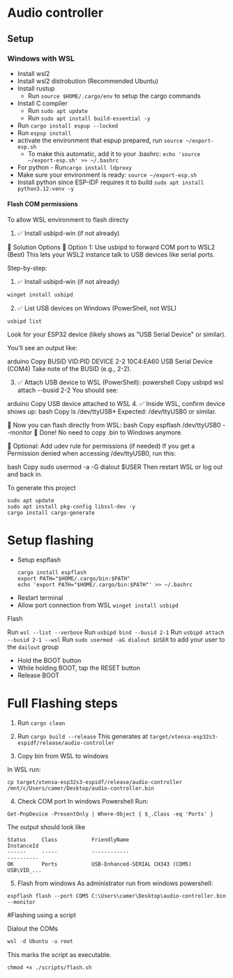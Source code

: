 # Audio controller

## Setup

### Windows with WSL

- Install wsl2
- Install wsl2 distrobution (Recommended Ubuntu)
- Install rustup
    - Run `source $HOME/.cargo/env` to setup the cargo commands
- Install C compiler
    - Run `sudo apt update`
    - Run `sudo apt install build-essential -y`
- Run `cargo install espup --locked`
- Run `espup install`
- activate the environment that espup prepared, run `source ~/export-esp.sh`
    - To make this automatic, add it to your .bashrc: `echo 'source ~/export-esp.sh' >> ~/.bashrc`
- For python - Run`cargo install ldproxy`
- Make sure your environment is ready: `source ~/export-esp.sh`
- Install python since ESP-IDF requires it to build `sudo apt install python3.12-venv -y`

#### Flash COM permissions

To allow WSL environment to flash directy

1. ✅ Install usbipd-win (if not already)

🧪 Solution Options
🥇 Option 1: Use usbipd to forward COM port to WSL2 (Best)
This lets your WSL2 instance talk to USB devices like serial ports.

Step-by-step:
1. ✅ Install usbipd-win (if not already)
``` Powershell
winget install usbipd
```
2. ✅ List USB devices on Windows (PowerShell, not WSL)
```
usbipd list
```
Look for your ESP32 device (likely shows as "USB Serial Device" or similar).

You’ll see an output like:

arduino
Copy
BUSID  VID:PID    DEVICE
2-2    10C4:EA60  USB Serial Device (COM4)
Take note of the BUSID (e.g., 2-2).

3. ✅ Attach USB device to WSL (PowerShell):
powershell
Copy
usbipd wsl attach --busid 2-2
You should see:

arduino
Copy
USB device attached to WSL
4. ✅ Inside WSL, confirm device shows up:
bash
Copy
ls /dev/ttyUSB*
Expected: /dev/ttyUSB0 or similar.

🔁 Now you can flash directly from WSL:
bash
Copy
espflash /dev/ttyUSB0 --monitor
🎉 Done! No need to copy .bin to Windows anymore.

🔁 Optional: Add udev rule for permissions (if needed)
If you get a Permission denied when accessing /dev/ttyUSB0, run this:

bash
Copy
sudo usermod -a -G dialout $USER
Then restart WSL or log out and back in.

To generate this project

```
sudo apt update
sudo apt install pkg-config libssl-dev -y
cargo install cargo-generate
```

# Setup flashing

- Setup espflash
    ```
    cargo install espflash
    export PATH="$HOME/.cargo/bin:$PATH"
    echo 'export PATH="$HOME/.cargo/bin:$PATH"' >> ~/.bashrc
    ```
- Restart terminal
- Allow port connection from WSL `winget install usbipd`


Flash

Run `wsl --list --verbose`
Run `usbipd bind --busid 2-1`
Run `usbipd attach --busid 2-1 --wsl`
Run `sudo usermod -aG dialout $USER` to add your user to the `dailout` group

- Hold the BOOT button
- While holding BOOT, tap the RESET button
- Release BOOT

# Full Flashing steps

1. Run `cargo clean`

2. Run `cargo build --release`
This generates at `target/xtensa-esp32s3-espidf/release/audio-controller`

3. Copy bin from WSL to windows

In WSL run:
```
cp target/xtensa-esp32s3-espidf/release/audio-controller /mnt/c/Users/camer/Desktop/audio-controller.bin
```

4. Check COM port
In windows Powershell Run:
```
Get-PnpDevice -PresentOnly | Where-Object { $_.Class -eq 'Ports' }
```

The output should look like

```
Status     Class           FriendlyName                                                                     InstanceId
------     -----           ------------                                                                     ----------
OK         Ports           USB-Enhanced-SERIAL CH343 (COM5)                                                 USB\VID_...
```

5. Flash from windows
As administrator run from windows powershell:

```
espflash flash --port COM5 C:\Users\camer\Desktop\audio-controller.bin --monitor
```



#Flashing using a script

Dialout the COMs

``` Powershell
wsl -d Ubuntu -u root
```

This marks the script as executable.

```
chmod +x ./scripts/flash.sh
```